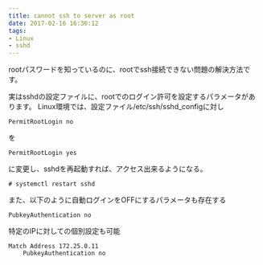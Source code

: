 ```yaml
---
title: cannot ssh to server as root
date: 2017-02-16 16:36:12
tags: 
- Linux
- sshd
---
```

rootパスワードを知っているのに、rootでssh接続できない問題の解決方法です。

実はsshdの設定ファイルに、rootでのログイン許可を設定するパラメータがあります。
Linux環境では、設定ファイル/etc/ssh/sshd_configに対し

```/etc/ssh/sshd_config
PermitRootLogin no
```

を

```/etc/ssh/sshd_config
PermitRootLogin yes
```
に変更し、sshdを再起動すれば、アクセス出来るようになる。



```
# systemctl restart sshd
```

また、以下のように自動ログインをOFFにするパラメータも存在する

```
PubkeyAuthentication no
```

特定のIPに対しての個別設定も可能

```
Match Address 172.25.0.11
    PubkeyAuthentication no
```
